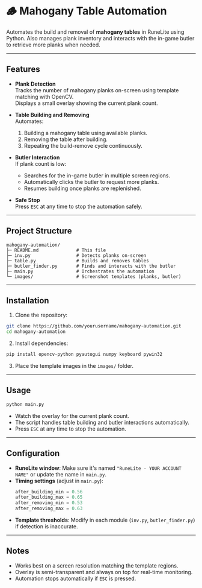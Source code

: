 
# 🪵 Mahogany Table Automation

Automates the build and removal of **mahogany tables** in RuneLite using Python.
Also manages plank inventory and interacts with the in-game butler to retrieve more planks when needed.

---

## Features

- **Plank Detection**  
  Tracks the number of mahogany planks on-screen using template matching with OpenCV.  
  Displays a small overlay showing the current plank count.

- **Table Building and Removing**  
  Automates:
  1. Building a mahogany table using available planks.  
  2. Removing the table after building.  
  3. Repeating the build-remove cycle continuously.

- **Butler Interaction**  
  If plank count is low:
  - Searches for the in-game butler in multiple screen regions.  
  - Automatically clicks the butler to request more planks.  
  - Resumes building once planks are replenished.

- **Safe Stop**  
  Press `ESC` at any time to stop the automation safely.

---

## Project Structure

```
mahogany-automation/
├─ README.md              # This file
├─ inv.py                 # Detects planks on-screen
├─ table.py               # Builds and removes tables
├─ butler_finder.py       # Finds and interacts with the butler
├─ main.py                # Orchestrates the automation
└─ images/                # Screenshot templates (planks, butler)
```

---

## Installation

1. Clone the repository:

```bash
git clone https://github.com/yourusername/mahogany-automation.git
cd mahogany-automation
```

2. Install dependencies:

```bash
pip install opencv-python pyautogui numpy keyboard pywin32
```

3. Place the template images in the `images/` folder.

---

## Usage

```bash
python main.py
```

- Watch the overlay for the current plank count.  
- The script handles table building and butler interactions automatically.  
- Press `ESC` at any time to stop the automation.

---

## Configuration

- **RuneLite window**: Make sure it's named `"RuneLite - YOUR ACCOUNT NAME"` or update the name in `main.py`.
- **Timing settings** (adjust in `main.py`):
  ```python
  after_building_min = 0.56
  after_building_max = 0.65
  after_removing_min = 0.53
  after_removing_max = 0.63
  ```
- **Template thresholds**: Modify in each module (`inv.py`, `butler_finder.py`) if detection is inaccurate.

---

## Notes

- Works best on a screen resolution matching the template regions.  
- Overlay is semi-transparent and always on top for real-time monitoring.  
- Automation stops automatically if `ESC` is pressed.
